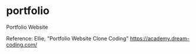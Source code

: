 # portfolio

Portfolio Website

Reference: Ellie, "Portfolio Website Clone Coding" https://academy.dream-coding.com/
